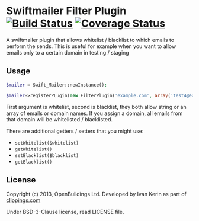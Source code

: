 # Swiftmailer Filter Plugin [![Build Status](https://travis-ci.org/OpenBuildings/swiftmailer-filter.png?branch=master)](https://travis-ci.org/OpenBuildings/swiftmailer-filter) [![Coverage Status](https://coveralls.io/repos/OpenBuildings/swiftmailer-filter/badge.png?branch=master)](https://coveralls.io/r/OpenBuildings/swiftmailer-filter?branch=master)

A swiftmailer plugin that allows whitelist / blacklist to which emails to perform the sends. This is useful for example when you want to allow emails only to a certain domain in testing / staging

## Usage

```php
$mailer = Swift_Mailer::newInstance();

$mailer->registerPLugin(new FilterPlugin('example.com', array('test4@example.com', 'test5@example.com'));
```

First argument is whitelist, second is blacklist, they both allow string or an array of emails or domain names. If you assign a domain, all emails from that domain will be whitelisted / blacklisted.

There are additional getters / setters that you might use:

- ``setWhitelist($whitelist)``
- ``getWhitelist()``
- ``setBlacklist($blacklist)``
- ``getBlacklist()``

## License

Copyright (c) 2013, OpenBuildings Ltd. Developed by Ivan Kerin as part of [clippings.com](http://clippings.com)

Under BSD-3-Clause license, read LICENSE file.